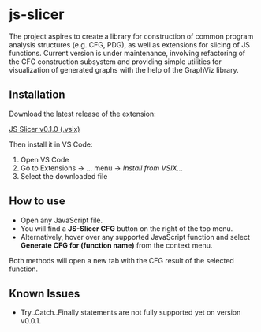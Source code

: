 # js-slicer

The project aspires to create a library for construction of common program analysis structures (e.g. CFG, PDG),
as well as extensions for slicing of JS functions. Current version is under maintenance, involving refactoring of the CFG construction subsystem and providing simple utilities for visualization of generated graphs with the help of the GraphViz library.

## Installation

Download the latest release of the extension:

[JS Slicer v0.1.0 (.vsix)](https://github.com/softeng-aueb/js-slicer/releases/download/0.0.1/js-slicer-0.0.1.vsix)

Then install it in VS Code:

1. Open VS Code
2. Go to Extensions → … menu → _Install from VSIX…_
3. Select the downloaded file

## How to use

-   Open any JavaScript file.
-   You will find a **JS-Slicer CFG** button on the right of the top menu.
-   Alternatively, hover over any supported JavaScript function and select  
    **Generate CFG for (function name)** from the context menu.

Both methods will open a new tab with the CFG result of the selected function.

## Known Issues

-   Try..Catch..Finally statements are not fully supported yet on version v0.0.1.
